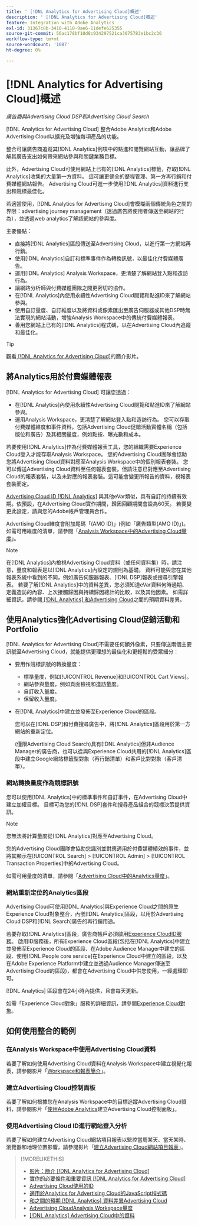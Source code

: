 ```yaml
---
title: ' [!DNL Analytics for Advertising Cloud]概述'
description: ' [!DNL Analytics for Advertising Cloud]概述'
feature: Integration with Adobe Analytics
exl-id: 31367c8b-3410-4110-9ae6-11defe625355
source-git-commit: 56ac178bf10d8c934297521ca3075783e1bc2c36
workflow-type: tm+mt
source-wordcount: '1087'
ht-degree: 0%

---
```


# [!DNL Analytics for Advertising Cloud]概述

*廣告商與Advertising Cloud DSP和Advertising Cloud Search*

[!DNL Analytics for Advertising Cloud] 整合Adobe Analytics和Adobe Advertising Cloud以擴充及增強每項產品的功能。

整合可讓廣告商追蹤其[!DNL Analytics]例項中的點進和閱覽網站互動，讓品牌了解其廣告支出如何帶來網站參與和關鍵業務目標。

此外，Advertising Cloud可使用網站上已有的[!DNL Analytics]標籤，存取[!DNL Analytics]收集的大量第一方資料。 這可讓更健全的歷程管理、第一方再行銷和付費媒體網站報告。 Advertising Cloud可進一步使用[!DNL Analytics]資料進行支出和競標最佳化。

若適當使用，[!DNL Analytics for Advertising Cloud]會模糊兩個傳統角色之間的界限：advertising journey management（透過廣告將使用者傳送至網站的行為），並透過web analytics了解該網站的參與度。

主要優點：

* 直接將[!DNL Analytics]區段傳送至Advertising Cloud，以進行第一方網站再行銷。
* 使用[!DNL Analytics]自訂和標準事件作為轉換訊號，以最佳化付費媒體廣告。
* 運用[!DNL Analytics] Analysis Workspace，更清楚了解網站登入點和造訪行為。
* 讓網路分析師與付費媒體團隊之間更密切的協作。
* 在[!DNL Analytics]內使用永續性Advertising Cloud閱覽和點進ID來了解網站參與。
* 使用自訂量度、自訂維度以及將資料或像素匯出至廣告伺服器或其他DSP時無法實現的網站活動，增強Analysis Workspace中的傳統付費媒體報表。
* 善用您網站上已有的[!DNL Analytics]程式碼，以在Advertising Cloud內追蹤和最佳化。

>[!TIP]
>
> 觀看[ [!DNL Analytics for Advertising Cloud]](https://experienceleague.adobe.com/docs/advertising-cloud-learn/tutorials/analytics/intro-a4adc.html?lang=en#analytics)的簡介影片。

## 將Analytics用於付費媒體報表

[!DNL Analytics for Advertising Cloud] 可讓您透過：

* 在[!DNL Analytics]內使用永續性Advertising Cloud閱覽和點進ID來了解網站參與。
* 運用Analysis Workspace，更清楚了解網站登入點和造訪行為。 您可以存取付費媒體維度和事件資料，包括Advertising Cloud促銷活動實體名稱（包括版位和廣告）及其相關量度，例如點按、曝光數和成本。

若要使用[!DNL Analytics]作為付費媒體報表工具，您的組織需要Experience Cloud登入才能存取Analysis Workspace。 您的Advertising Cloud團隊會協助您將Advertising Cloud資料對應至Analysis Workspace中的個別報表套裝。 您可以傳送Advertising Cloud資料至任何報表套裝，但請注意已對應至Advertising Cloud的報表套裝，以及未對應的報表套裝。這可能會變更所報告的資料，視報表套裝而定。

[Advertising Cloud ID [!DNL Analytics]](ids.md) 與其他eVar類似，具有自訂的持續有效期。依預設，在Advertising Cloud實作期間，歸因回顧期間會設為60天。 若要變更此設定，請與您的Adobe帳戶管理員合作。

Advertising Cloud維度會附加尾碼「(AMO ID)」(例如「廣告類型(AMO ID)」)。 如需可用維度的清單，請參閱「[Analysis Workspace中的Advertising Cloud量度](advertising-cloud-metrics-in-analytics.md)」。

>[!NOTE]
>
> 在[!DNL Analytics]內檢視Advertising Cloud資料（或任何資料集）時，請注意，量度和報表是以[!DNL Analytics]內設定的規則為基礎。 資料可能與您在其他報表系統中看到的不同，例如廣告伺服器報表、[!DNL DSP]報表或搜尋引擎報表。 若要了解[!DNL Analytics]中的資料差異，您必須知道eVar資料何時過期、定義造訪的內容、上次接觸歸因與持續歸因總計的比較，以及其他因素。 如需詳細資訊，請參閱[ [!DNL Analytics] 和Advertising Cloud](data-variances.md)之間的預期資料差異。

## 使用Analytics強化Advertising Cloud促銷活動和Portfolio

[!DNL Analytics for Advertising Cloud]不需要任何額外像素，只要傳送兩個主要訊號至Advertising Cloud，就能提供更理想的最佳化和更輕鬆的受眾細分：

* 要用作競標訊號的轉換量度：
   * 標準量度，例如[!UICONTROL Revenue]和[!UICONTROL Cart Views]。
   * 網站參與量度，例如頁面檢視和造訪量度。
   * 自訂收入量度。
   * 保留收入量度。
* 在[!DNL Analytics]中建立並發佈至Experience Cloud的區段。

   您可以在[!DNL DSP]和付費搜尋廣告中，將[!DNL Analytics]區段用於第一方網站的重新定位。

   (僅限Advertising Cloud Search)具有[!DNL Analytics]但非Audience Manager的廣告商，也可以從與Experience Cloud共用的[!DNL Analytics]區段中建立Google網站標籤型對象（再行銷清單）和客戶比對對象（客戶清單）。

### 網站轉換量度作為競標訊號

您可以使用[!DNL Analytics]中的標準事件和自訂事件，在Advertising Cloud中建立加權目標。 目標可為您的[!DNL DSP]套件和搜尋產品組合的競標決策提供資訊。

>[!NOTE]
>
> 您無法將計算量度從[!DNL Analytics]對應至Advertising Cloud。

您的Advertising Cloud團隊會協助您識別並對應適用於付費媒體績效的事件，並將其顯示在[!UICONTROL Search] > [!UICONTROL Admin] > [!UICONTROL Transaction Properties]中的Advertising Cloud。

如需可用量度的清單，請參閱「[Advertising Cloud中的Analytics量度](analytics-data-in-advertising-cloud.md)」。

### 網站重新定位的Analytics區段

Advertising Cloud可使用[!DNL Analytics]與Experience Cloud之間的原生Experience Cloud對象整合，內嵌[!DNL Analytics]區段，以用於Advertising Cloud DSP和[!DNL Search]廣告的再行銷用途。

若要存取[!DNL Analytics]區段，廣告商帳戶必須啟用[Experience CloudID服務](https://experienceleague.adobe.com/docs/id-service/using/home.html)。 啟用ID服務後，所有Experience Cloud區段(包括在[!DNL Analytics]中建立並發佈至Experience Cloud的區段、在Adobe Audience Manager中建立的區段、使用[!DNL People core service]在Experience Cloud中建立的區段，以及在Adobe Experience Platform中建立並透過Audience Manager傳送至Advertising Cloud的區段)，都會在Advertising Cloud中供您使用，一經處理即可。

[!DNL Analytics] 區段會在24小時內提供，且會每天更新。

如需「Experience Cloud對象」服務的詳細資訊，請參閱[Experience Cloud對象](https://experienceleague.adobe.com/docs/core-services/interface/audiences/audience-library.html)。

## 如何使用整合的範例

### 在Analysis Workspace中使用Advertising Cloud資料

若要了解如何使用Advertising Cloud資料在Analysis Workspace中建立視覺化報表，請參閱影片「[Workspace和報表簡介](https://experienceleague.adobe.com/docs/advertising-cloud-learn/tutorials/analytics/analytics-analysis-workspace-a4adc.html)」。

### 建立Advertising Cloud控制面板

若要了解如何根據您在Analysis Workspace中的目標追蹤Advertising Cloud資料，請參閱影片「[使用Adobe Analytics](https://experienceleague.adobe.com/docs/advertising-cloud-learn/tutorials/analytics/analytics-dashboards-a4adc.html)建立Advertising Cloud控制面板」。

### 使用Advertising Cloud ID進行網站登入分析

若要了解如何建立Advertising Cloud網站項目報表以監控當周某天、當天某時、瀏覽器和地理位置影響，請參閱影片「[建立Advertising Cloud網站項目報表](https://experienceleague.adobe.com/docs/advertising-cloud-learn/tutorials/analytics/analytics-site-entry-a4adc.html)」。

>[!MORELIKETHIS]
>
>* [影片：簡介 [!DNL Analytics for Advertising Cloud]](https://experienceleague.adobe.com/docs/advertising-cloud-learn/tutorials/analytics/intro-a4adc.html)
>* [實作的必要條件和重要資訊 [!DNL Analytics for Advertising Cloud]](prerequisites.md)
>* [Advertising Cloud使用的ID](ids.md)
>* [適用於Analytics for Advertising Cloud的JavaScript程式碼](/help/integrations/analytics/javascript.md)
>* [和之間的預期 [!DNL Analytics] 資料差異Advertising Cloud](data-variances.md)
>* [Advertising CloudAnalysis Workspace量度](/help/integrations/analytics/advertising-cloud-metrics-in-analytics.md)
>* [[!DNL Analytics] Advertising Cloud中的資料](/help/integrations/analytics/analytics-data-in-advertising-cloud.md)

